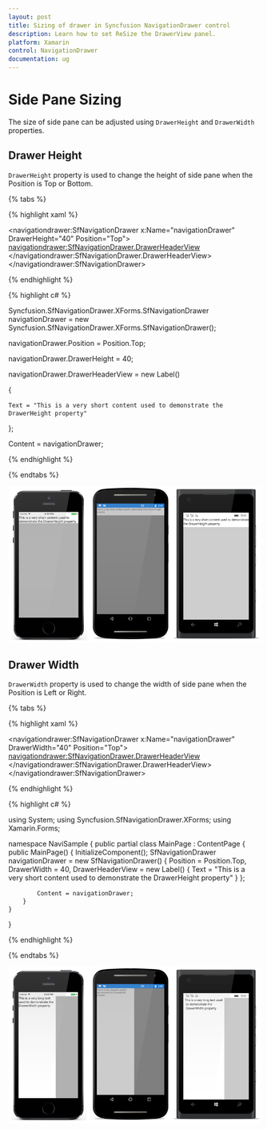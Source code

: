 ```yaml
---
layout: post
title: Sizing of drawer in Syncfusion NavigationDrawer control
description: Learn how to set ReSize the DrawerView panel.
platform: Xamarin
control: NavigationDrawer
documentation: ug
---
```

# Side Pane Sizing

The size of side pane can be adjusted using `DrawerHeight` and `DrawerWidth` properties.

## Drawer Height

`DrawerHeight` property is used to change the height of side pane when the Position is Top or Bottom.

{% tabs %}

{% highlight xaml %}

<?xml version="1.0" encoding="utf-8"?>
<ContentPage xmlns="http://xamarin.com/schemas/2014/forms" 
             xmlns:x="http://schemas.microsoft.com/winfx/2009/xaml" 
             xmlns:local="clr-namespace:NaviSample" 
             xmlns:navigationdrawer="clr-namespace:Syncfusion.SfNavigationDrawer.XForms;assembly=Syncfusion.SfNavigationDrawer.XForms"
             x:Class="NaviSample.MainPage">
    <navigationdrawer:SfNavigationDrawer x:Name="navigationDrawer" 
                                         DrawerHeight="40" 
                                         Position="Top">       
        <navigationdrawer:SfNavigationDrawer.DrawerHeaderView>
            <Label Text="This is a very short content used to demonstrate the DrawerHeight property "/>            
        </navigationdrawer:SfNavigationDrawer.DrawerHeaderView>
    </navigationdrawer:SfNavigationDrawer>
</ContentPage>
	
{% endhighlight %}	
	
{% highlight c# %} 


Syncfusion.SfNavigationDrawer.XForms.SfNavigationDrawer navigationDrawer = new Syncfusion.SfNavigationDrawer.XForms.SfNavigationDrawer();

navigationDrawer.Position = Position.Top;

navigationDrawer.DrawerHeight = 40;

navigationDrawer.DrawerHeaderView = new Label()

{

    Text = "This is a very short content used to demonstrate the DrawerHeight property"

};

Content = navigationDrawer;

{% endhighlight %}

{% endtabs %}

![Drawer height](Images/DrawerHeight.png)

## Drawer Width

`DrawerWidth` property is used to change the width of side pane when the Position is Left or Right.

{% tabs %}

{% highlight xaml %}

<?xml version="1.0" encoding="utf-8"?>
<ContentPage xmlns="http://xamarin.com/schemas/2014/forms" 
             xmlns:x="http://schemas.microsoft.com/winfx/2009/xaml" 
             xmlns:local="clr-namespace:NaviSample" 
             xmlns:navigationdrawer="clr-namespace:Syncfusion.SfNavigationDrawer.XForms;assembly=Syncfusion.SfNavigationDrawer.XForms"
             x:Class="NaviSample.MainPage">
    <navigationdrawer:SfNavigationDrawer x:Name="navigationDrawer" 
                                         DrawerWidth="40" 
                                         Position="Top">       
        <navigationdrawer:SfNavigationDrawer.DrawerHeaderView>
            <Label Text="This is a very short content used to demonstrate the DrawerHeight property "/>            
        </navigationdrawer:SfNavigationDrawer.DrawerHeaderView>
    </navigationdrawer:SfNavigationDrawer>
</ContentPage>
	
{% endhighlight %}	
	
{% highlight c# %} 

using System;
using Syncfusion.SfNavigationDrawer.XForms;
using Xamarin.Forms;

namespace NaviSample
{
    public partial class MainPage : ContentPage
    {
        public MainPage()
        {
            InitializeComponent();
            SfNavigationDrawer navigationDrawer = new SfNavigationDrawer()
            {
                Position = Position.Top,
                DrawerWidth = 40,
                DrawerHeaderView = new Label()
                {
                    Text = "This is a very short content used to demonstrate the DrawerHeight property"
                }
            };

            Content = navigationDrawer;
        }
    }
}

{% endhighlight %}

{% endtabs %}

![Drawer width](Images/DrawerWidth.png)